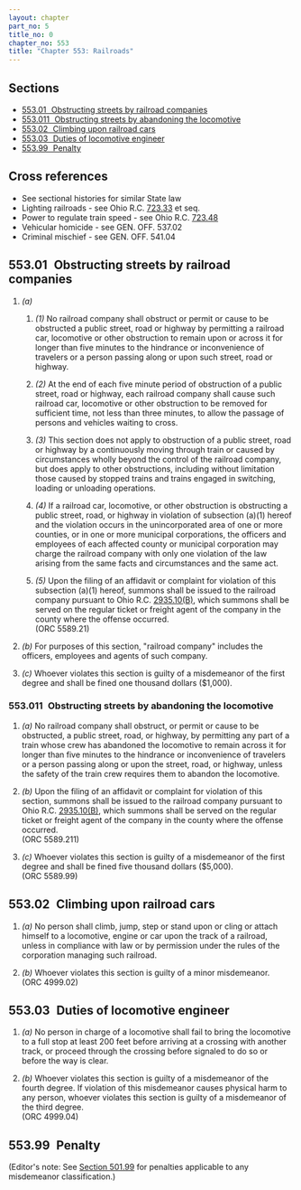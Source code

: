 ```yaml
---
layout: chapter
part_no: 5
title_no: 0
chapter_no: 553
title: "Chapter 553: Railroads"
---
```


## Sections

* [553.01   Obstructing streets by railroad companies](#55301-obstructing-streets-by-railroad-companies)
* [553.011   Obstructing streets by abandoning the locomotive](#553011-obstructing-streets-by-abandoning-the-locomotive)
* [553.02   Climbing upon railroad cars](#55302-climbing-upon-railroad-cars)
* [553.03   Duties of locomotive engineer](#55303-duties-of-locomotive-engineer)
* [553.99   Penalty](#55399-penalty)

## Cross references

* See sectional histories for similar State law
* Lighting railroads - see Ohio R.C. [723.33][ORC Section 723.33] et seq.
* Power to regulate train speed - see Ohio R.C. [723.48][ORC Section 723.48]
* Vehicular homicide - see GEN. OFF. 537.02
* Criminal mischief - see GEN. OFF. 541.04

## 553.01   Obstructing streets by railroad companies

1. _(a)_

    1. _(1)_ No railroad company shall obstruct or permit or cause to be
    obstructed a public street, road or highway by permitting a railroad car,
    locomotive or other obstruction to remain upon or across it for longer than
    five minutes to the hindrance or inconvenience of travelers or a person
    passing along or upon such street, road or highway.

    2. _(2)_ At the end of each five minute period of obstruction of a public
    street, road or highway, each railroad company shall cause such railroad
    car, locomotive or other obstruction to be removed for sufficient time, not
    less than three minutes, to allow the passage of persons and vehicles
    waiting to cross.

    3. _(3)_ This section does not apply to obstruction of a public street, road
    or highway by a continuously moving through train or caused by circumstances
    wholly beyond the control of the railroad company, but does apply to other
    obstructions, including without limitation those caused by stopped trains
    and trains engaged in switching, loading or unloading operations.

    4. _(4)_ If a railroad car, locomotive, or other obstruction is obstructing
    a public street, road, or highway in violation of subsection (a)(1) hereof
    and the violation occurs in the unincorporated area of one or more counties,
    or in one or more municipal corporations, the officers and employees of each
    affected county or municipal corporation may charge the railroad company
    with only one violation of the law arising from the same facts and
    circumstances and the same act.

    5. _(5)_ Upon the filing of an affidavit or complaint for violation of this
    subsection (a)(1) hereof, summons shall be issued to the railroad company
    pursuant to Ohio R.C. [2935.10(B)][ORC Section 2935.10], which summons shall
    be served on the regular ticket or freight agent of the company in the
    county where the offense occurred.\
    (ORC 5589.21)

2. _(b)_ For purposes of this section, "railroad company" includes the officers,
employees and agents of such company.

3. _(c)_ Whoever violates this section is guilty of a misdemeanor of the first
degree and shall be fined one thousand dollars ($1,000).

### 553.011   Obstructing streets by abandoning the locomotive

1. _(a)_ No railroad company shall obstruct, or permit or cause to be
obstructed, a public street, road, or highway, by permitting any part of a train
whose crew has abandoned the locomotive to remain across it for longer than five
minutes to the hindrance or inconvenience of travelers or a person passing along
or upon the street, road, or highway, unless the safety of the train crew
requires them to abandon the locomotive.

2. _(b)_ Upon the filing of an affidavit or complaint for violation of this
section, summons shall be issued to the railroad company pursuant to Ohio R.C.
[2935.10(B)][ORC Section 2935.10], which summons shall be served on the regular
ticket or freight agent of the company in the county where the offense
occurred.\
(ORC 5589.211)

3. _(c)_ Whoever violates this section is guilty of a misdemeanor of the first
degree and shall be fined five thousand dollars ($5,000).\
(ORC 5589.99)

## 553.02   Climbing upon railroad cars

1. _(a)_ No person shall climb, jump, step or stand upon or cling or attach
himself to a locomotive, engine or car upon the track of a railroad, unless in
compliance with law or by permission under the rules of the corporation managing
such railroad.

2. _(b)_ Whoever violates this section is guilty of a minor misdemeanor.\
(ORC 4999.02)

## 553.03   Duties of locomotive engineer

1. _(a)_ No person in charge of a locomotive shall fail to bring the locomotive
to a full stop at least 200 feet before arriving at a crossing with another
track, or proceed through the crossing before signaled to do so or before the
way is clear.

2. _(b)_ Whoever violates this section is guilty of a misdemeanor of the fourth
degree. If violation of this misdemeanor causes physical harm to any person,
whoever violates this section is guilty of a misdemeanor of the third degree.\
(ORC 4999.04)

## 553.99   Penalty

(Editor's note: See [Section 501.99][CF Section 501.99] for penalties applicable
to any misdemeanor classification.)

[CF Section 501.99]:</chapters/chapter-501-general-provisions-and-penalty/#50199-penalties-for-misdemeanors>
[ORC Section 723.33]:<https://codes.ohio.gov/ohio-revised-code/section-723.33>
[ORC Section 723.48]:<https://codes.ohio.gov/ohio-revised-code/section-723.48>
[ORC Section 2935.10]:<https://codes.ohio.gov/ohio-revised-code/section-2935.10>
